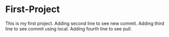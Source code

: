# First-Project
This is my first project.
Adding second line to see new commit.
Adding third line to see commit using local.
Adding fourth line to see pull.
